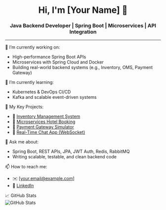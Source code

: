 <h1 align="center">Hi, I'm [Your Name] 👋</h1>
<h3 align="center">Java Backend Developer | Spring Boot | Microservices | API Integration</h3>

---

🔭 I’m currently working on:
- High-performance Spring Boot APIs
- Microservices with Spring Cloud and Docker
- Building real-world backend systems (e.g., Inventory, OMS, Payment Gateway)

🌱 I’m currently learning:
- Kubernetes & DevOps CI/CD
- Kafka and scalable event-driven systems

📂 My Key Projects:
- 🔗 [Inventory Management System](https://github.com/yourusername/inventory-system)
- 🔗 [Microservices Hotel Booking](https://github.com/yourusername/hotel-booking)
- 🔗 [Payment Gateway Simulator](https://github.com/yourusername/payment-simulator)
- 🔗 [Real-Time Chat App (WebSocket)](https://github.com/yourusername/chat-app)

💬 Ask me about:
- Spring Boot, REST APIs, JPA, JWT Auth, Redis, RabbitMQ
- Writing scalable, testable, and clean backend code

📫 How to reach me:  
- ✉️ [your.email@example.com]  
- 🔗 [LinkedIn](https://linkedin.com/in/yourprofile)

📈 GitHub Stats  
![GitHub Stats](https://github-readme-stats.vercel.app/api?username=yourusername&show_icons=true&theme=radical)
